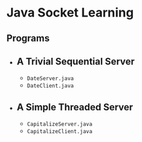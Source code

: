 # Java Socket Learning
## Programs
- ## A Trivial Sequential Server
    -   `DateServer.java`
    -   `DateClient.java`
- ## A Simple Threaded Server
    -   `CapitalizeServer.java`
    -   `CapitalizeClient.java`
